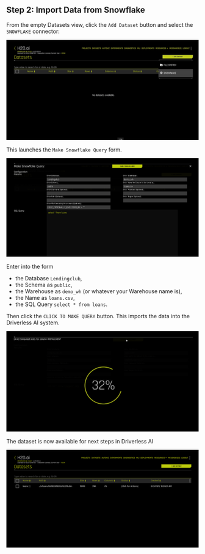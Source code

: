 ## Step 2: Import Data from Snowflake

From the empty Datasets view, click the `Add Dataset` button and select the `SNOWFLAKE` connector:

![](images/02_data_1.png)

This launches the `Make Snowflake Query` form.

![](images/02_import_2.png)

Enter into the form

* the Database `Lendingclub`, 
* the Schema as `public`,
* the Warehouse as `demo_wh` (or whatever your Warehouse name is),
* the Name as `loans.csv`,
* the SQL Query `select * from loans`. 

Then click the `CLICK TO MAKE QUERY` button. This imports the data into the Driverless AI system.

![](images/02_import_5.png)

The dataset is now available for next steps in Driverless AI

![](images/02_import_3.png)

